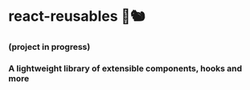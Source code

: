 # react-reusables 🥜🐿 
### (project in progress)
### A lightweight library of extensible components, hooks and more
